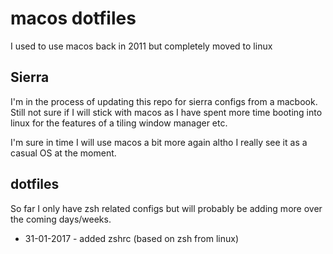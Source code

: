 # macos dotfiles

I used to use macos back in 2011 but completely moved to linux

## Sierra

I'm in the process of updating this repo for sierra configs from a macbook.
Still not sure if I will stick with macos as I have spent more time booting into linux for the features of a tiling window manager etc.

I'm sure in time I will use macos a bit more again altho I really see it as a casual OS at the moment.

## dotfiles

So far I only have zsh related configs but will probably be adding more over the coming days/weeks.

* 31-01-2017 - added zshrc (based on zsh from linux)
